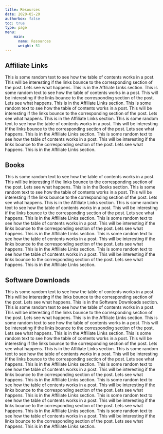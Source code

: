 ```yaml
---
title: Resources
date: 2020-05-20
authorbox: false
toc: true
type: page
menu:
    main:
      name: Resources
      weight: 51
---
```


## Affiliate Links

This is some random text to see how the table of contents works in a post.  This will be interesting if the links bounce to the corresponding section of the post.  Lets see what happens.  This is in the Affiliate Links section.
This is some random text to see how the table of contents works in a post.  This will be interesting if the links bounce to the corresponding section of the post.  Lets see what happens.  This is in the Affiliate Links section.
This is some random text to see how the table of contents works in a post.  This will be interesting if the links bounce to the corresponding section of the post.  Lets see what happens.  This is in the Affiliate Links section.
This is some random text to see how the table of contents works in a post.  This will be interesting if the links bounce to the corresponding section of the post.  Lets see what happens.  This is in the Affiliate Links section.
This is some random text to see how the table of contents works in a post.  This will be interesting if the links bounce to the corresponding section of the post.  Lets see what happens.  This is in the Affiliate Links section.

## Books

This is some random text to see how the table of contents works in a post.  This will be interesting if the links bounce to the corresponding section of the post.  Lets see what happens.  This is in the Books section.
This is some random text to see how the table of contents works in a post.  This will be interesting if the links bounce to the corresponding section of the post.  Lets see what happens.  This is in the Affiliate Links section.
This is some random text to see how the table of contents works in a post.  This will be interesting if the links bounce to the corresponding section of the post.  Lets see what happens.  This is in the Affiliate Links section.
This is some random text to see how the table of contents works in a post.  This will be interesting if the links bounce to the corresponding section of the post.  Lets see what happens.  This is in the Affiliate Links section.
This is some random text to see how the table of contents works in a post.  This will be interesting if the links bounce to the corresponding section of the post.  Lets see what happens.  This is in the Affiliate Links section.
This is some random text to see how the table of contents works in a post.  This will be interesting if the links bounce to the corresponding section of the post.  Lets see what happens.  This is in the Affiliate Links section.

## Software Downloads

This is some random text to see how the table of contents works in a post.  This will be interesting if the links bounce to the corresponding section of the post.  Lets see what happens.  This is in the Software Downloads section.
This is some random text to see how the table of contents works in a post.  This will be interesting if the links bounce to the corresponding section of the post.  Lets see what happens.  This is in the Affiliate Links section.
This is some random text to see how the table of contents works in a post.  This will be interesting if the links bounce to the corresponding section of the post.  Lets see what happens.  This is in the Affiliate Links section.
This is some random text to see how the table of contents works in a post.  This will be interesting if the links bounce to the corresponding section of the post.  Lets see what happens.  This is in the Affiliate Links section.
This is some random text to see how the table of contents works in a post.  This will be interesting if the links bounce to the corresponding section of the post.  Lets see what happens.  This is in the Affiliate Links section.
This is some random text to see how the table of contents works in a post.  This will be interesting if the links bounce to the corresponding section of the post.  Lets see what happens.  This is in the Affiliate Links section.
This is some random text to see how the table of contents works in a post.  This will be interesting if the links bounce to the corresponding section of the post.  Lets see what happens.  This is in the Affiliate Links section.
This is some random text to see how the table of contents works in a post.  This will be interesting if the links bounce to the corresponding section of the post.  Lets see what happens.  This is in the Affiliate Links section.
This is some random text to see how the table of contents works in a post.  This will be interesting if the links bounce to the corresponding section of the post.  Lets see what happens.  This is in the Affiliate Links section.

